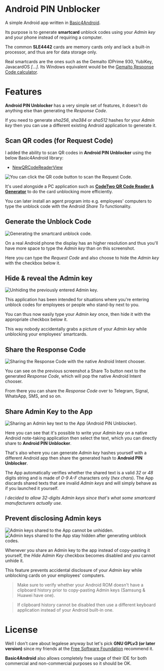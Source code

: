 # Android PIN Unblocker

A simple Android app written in [Basic4Android](https://www.b4x.com/b4a.html).

Its purpose is to generate **smartcard** unblock codes using your *Admin key* and your phone instead of requiring a computer.

The common **SLE4442** cards are memory cards only and lack a built-in processor, and thus are for data storage only.

Real smartcards are the ones such as the Gemalto IDPrime 930, YubiKey, JavacardOS *[...]*.
Its Windows equivalent would be the [Gemalto Response Code calculator](https://supportportal.thalesgroup.com/csm?id=kb_article_view&sysparm_article=KB0017162).

# Features

**Android PIN Unblocker** has a very simple set of features, it doesn't do anything else than generating the *Response Code*.

If you need to generate *sha256*, *sha384* or *sha512* hashes for your *Admin key* then you can use a different existing Android application to generate it.

## Scan QR codes (for Request Code)

I added the ability to scan QR codes in **Android PIN Unblocker** using the below Basic4Android library:
- [NewQRCodeReaderView](https://www.b4x.com/android/forum/threads/qrcodereaderview-new-release.82265/post-523013)

![You can click the QR code button to scan the Request Code.](https://i.postimg.cc/kD848BPn/7-ability-to-scan-request-qr-code.png)

It's used alongside a PC application such as **[CodeTwo QR Code Reader & Generator](https://www.codetwo.com/freeware/qr-code-desktop-reader/)** to do the card unblocking more efficiently.

You can later install an agent program into e.g. employees' computers to type the unblock code with the Android *Share To* functionality.

## Generate the Unblock Code

![Generating the smartcard unblock code.](https://i.postimg.cc/sBBz5z2T/1-generate-unblock-key.png)

On a real Android phone the display has an higher resolution and thus you'll have more space to type the *Admin key* than on this screenshot.

Here you can type the *Request Code* and also choose to hide the *Admin key* with the checkbox below it.

## Hide & reveal the Admin key

![Unhiding the previously entered Admin key.](https://i.postimg.cc/rdvkJH0M/2-unhide-admin-key.png)

This application has been intended for situations where you're entering unblock codes for employees or people who stand-by next to you.

You can thus now easily type your *Admin key* once, then hide it with the appropriate checkbox below it.

This way nobody accidentally grabs a picture of your *Admin key* while unblocking your employees' smartcards.

## Share the Response Code

![Sharing the Response Code with the native Android Intent chooser.](https://i.postimg.cc/fSsh40fP/3-share-response-code.png)

You can see on the previous screenshot a Share To button next to the generated *Response Code*, which will pop the native Android Intent chooser.

From there you can share the *Response Code* over to Telegram, Signal, WhatsApp, SMS, and so on.

## Share Admin Key to the App

![Sharing an Admin key text to the App (Android PIN Unblocker).](https://i.postimg.cc/140QGJ91/4-share-admin-key-to-unblocker.png)

Here you can see that it's possible to write your *Admin key* on a native Android note-taking application then select the text, which you can directly share to **Android PIN Unblocker**.

That's also where you can generate *Admin key* hashes yourself with a different Android app then share the generated hash to **Android PIN Unblocker**.

The App automatically verifies whether the shared text is a valid *32* or *48* digits string and is made of *0-9 A-F* characters only (*hex chars*).
The App discards shared texts that are invalid *Admin keys* and will simply behave as if you launched it yourself.

*I decided to allow 32-digits Admin keys since that's what some smartcard manufacturers actually use.*

## Prevent disclosing Admin keys

![Admin keys shared to the App cannot be unhidden.](https://i.postimg.cc/Q91rnq15/5-admin-key-shared-to-unblocker.png) ![Admin keys shared to the App stay hidden after generating unblock codes.](https://i.postimg.cc/n91fncdh/6-unblock-code-generated-after-sharing-admin-key.png)

Whenever you share an Admin key to the app instead of copy-pasting it yourself, the *Hide Admin Key* checkbox becomes disabled and you cannot unhide it.

This feature prevents accidental disclosure of your *Admin key* while unblocking cards on your employees' computers.

> Make sure to verify whether your Android ROM doesn't have a clipboard history prior to copy-pasting Admin keys (Samsung & Huawei have one).

> If clipboard history cannot be disabled then use a different keyboard application instead of your Android built-in one.

# License

Well I don't care about legalese anyway but let's pick **GNU GPLv3 (or later version)** since my friends at the [Free Software Foundation](https://www.gnu.org/proprietary/proprietary.html) recommend it.

**Basic4Android** also allows completely free usage of their IDE for both commercial and non-commercial purposes so it should be OK.
